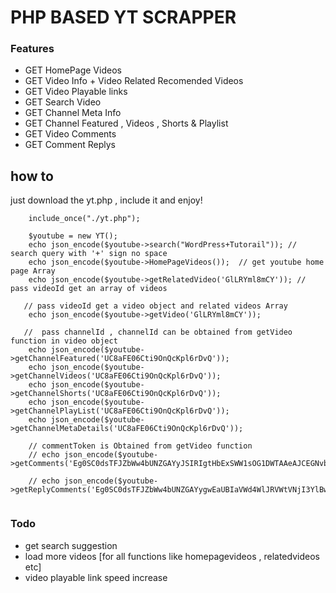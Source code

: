 # PHP BASED YT SCRAPPER

### Features
 - GET HomePage Videos
 - GET Video Info + Video Related Recomended Videos
 - GET Video Playable links
 - GET Search Video
 - GET Channel Meta Info
 - GET Channel Featured , Videos , Shorts & Playlist
 - GET Video Comments
 - GET Comment Replys


## how to
 just download the yt.php , include it and enjoy!

```
    include_once("./yt.php");

    $youtube = new YT();      
    echo json_encode($youtube->search("WordPress+Tutorail")); // search query with '+' sign no space
    echo json_encode($youtube->HomePageVideos());  // get youtube home page Array
    echo json_encode($youtube->getRelatedVideo('GlLRYml8mCY')); // pass videoId get an array of videos
  
   // pass videoId get a video object and related videos Array
    echo json_encode($youtube->getVideo('GlLRYml8mCY'));  
  
   //  pass channelId , channelId can be obtained from getVideo function in video object 
    echo json_encode($youtube->getChannelFeatured('UC8aFE06Cti9OnQcKpl6rDvQ'));
    echo json_encode($youtube->getChannelVideos('UC8aFE06Cti9OnQcKpl6rDvQ'));
    echo json_encode($youtube->getChannelShorts('UC8aFE06Cti9OnQcKpl6rDvQ'));
    echo json_encode($youtube->getChannelPlayList('UC8aFE06Cti9OnQcKpl6rDvQ'));
    echo json_encode($youtube->getChannelMetaDetails('UC8aFE06Cti9OnQcKpl6rDvQ'));

    // commentToken is Obtained from getVideo function
    // echo json_encode($youtube->getComments('Eg0SC0dsTFJZbWw4bUNZGAYyJSIRIgtHbExSWW1sOG1DWTAAeAJCEGNvbW1lbnRzLXNlY3Rpb24%3D'));

    // echo json_encode($youtube->getReplyComments('Eg0SC0dsTFJZbWw4bUNZGAYygwEaUBIaVWd4WlJRVWtVNjI3YlBwYlZleDRBYUFCQWciAggAKhhVQ2VWTW5TU2hQX0l2aXdra250ODNjd3cyC0dsTFJZbWw4bUNZQAFICoIBAggBQi9jb21tZW50LXJlcGxpZXMtaXRlbS1VZ3haUlFVa1U2MjdiUHBiVmV4NEFhQUJBZw%3D%3D'));


```



### Todo
 - get search suggestion
 - load more videos [for all functions like homepagevideos , relatedvideos etc]
 - video playable link speed increase

